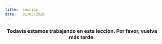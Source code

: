 ```yaml
---
title:  Lección
date:   01/05/2020
---
```


### <center>Todavía estamos trabajando en esta lección. Por favor, vuelva más tarde.</center>